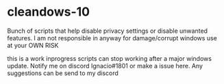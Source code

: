# cleandows-10
Bunch of scripts that help disable privacy settings or disable unwanted features.
I am not responsible in anyway for damage/corrupt windows use at your OWN RISK

this is a work inprogress scripts can stop working after a major windows update. Notify me on discord Ignacio#1801 or make a issue here.
Any suggestions can be send to my discord
